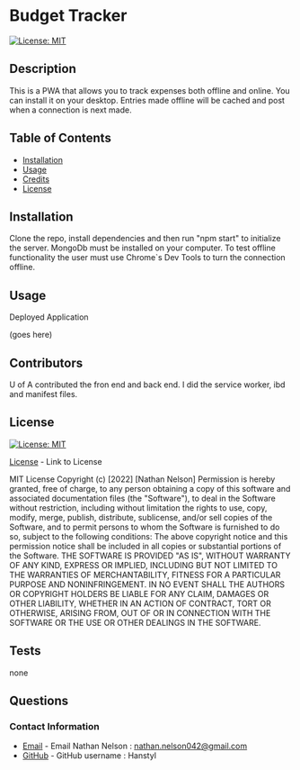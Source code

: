 # Budget Tracker
  
  [![License: MIT](https://img.shields.io/badge/License-MIT-yellow.svg)](https://opensource.org/licenses/MIT)
    
  ## Description

  This is a PWA that allows you to track expenses both offline and online. You can install it on your desktop. Entries made offline will be cached and post when a connection is next made.

  ## Table of Contents

  * [Installation](#installation)
  * [Usage](#usage)
  * [Credits](#credits)
  * [License](#license)

  ## Installation

  Clone the repo, install dependencies and then run "npm start" to initialize the server. MongoDb must be installed on your computer. To test offline functionality the user must use Chrome`s Dev Tools to turn the connection offline.

  ## Usage

  Deployed Application

  (goes here)

  ## Contributors

  U of A contributed the fron end and back end. I did the service worker, ibd and manifest files.

  ## License

  [![License: MIT](https://img.shields.io/badge/License-MIT-yellow.svg)](https://opensource.org/licenses/MIT)

  [License](https://opensource.org/licenses/MIT) - Link to License

  
MIT License
Copyright (c) [2022] [Nathan Nelson]
Permission is hereby granted, free of charge, to any person obtaining a copy
of this software and associated documentation files (the "Software"), to deal
in the Software without restriction, including without limitation the rights
to use, copy, modify, merge, publish, distribute, sublicense, and/or sell
copies of the Software, and to permit persons to whom the Software is
furnished to do so, subject to the following conditions:
The above copyright notice and this permission notice shall be included in all
copies or substantial portions of the Software.
THE SOFTWARE IS PROVIDED "AS IS", WITHOUT WARRANTY OF ANY KIND, EXPRESS OR
IMPLIED, INCLUDING BUT NOT LIMITED TO THE WARRANTIES OF MERCHANTABILITY,
FITNESS FOR A PARTICULAR PURPOSE AND NONINFRINGEMENT. IN NO EVENT SHALL THE
AUTHORS OR COPYRIGHT HOLDERS BE LIABLE FOR ANY CLAIM, DAMAGES OR OTHER
LIABILITY, WHETHER IN AN ACTION OF CONTRACT, TORT OR OTHERWISE, ARISING FROM,
OUT OF OR IN CONNECTION WITH THE SOFTWARE OR THE USE OR OTHER DEALINGS IN THE
SOFTWARE.


  ## Tests

  none

  ## Questions
  ### Contact Information
* [Email](mailto:nathan.nelson042@gmail.com) - Email Nathan Nelson : nathan.nelson042@gmail.com
* [GitHub](https://github.com/Hanstyl) - GitHub username : Hanstyl